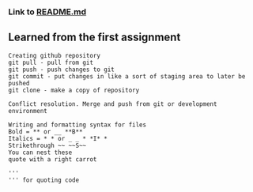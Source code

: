 ### Link to [README.md](docs/README.md)
## Learned from the first assignment
    Creating github repository
    git pull - pull from git
    git push - push changes to git
    git commit - put changes in like a sort of staging area to later be pushed
    git clone - make a copy of repository

    Conflict resolution. Merge and push from git or development environment

    Writing and formatting syntax for files
    Bold = ** or __ **B**
    Italics = * * or _ _ * *I* *
    Strikethrough ~~ ~~S~~
    You can nest these
    quote with a right carrot

    '''
    ''' for quoting code 
